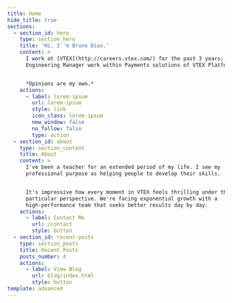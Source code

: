 ```yaml
---
title: Home
hide_title: true
sections:
  - section_id: hero
    type: section_hero
    title: 'Hi, I''m Bruno Dias.'
    content: >
      I work at [VTEX](http://careers.vtex.com/) for the past 3 years; I'm an
      Engineering Manager work within Payments solutions of VTEX Platform. 


      *Opinions are my own.*
    actions:
      - label: lorem-ipsum
        url: lorem-ipsum
        style: link
        icon_class: lorem-ipsum
        new_window: false
        no_follow: false
        type: action
  - section_id: about
    type: section_content
    title: About
    content: >
      I've been a teacher for an extended period of my life. I see my
      professional purpose as helping people to develop their skills.


      It's impressive how every moment in VTEX feels thrilling under this
      particular perspective. We're facing exponential growth with a
      high-performance team that seeks better results day by day.
    actions:
      - label: Contact Me
        url: /contact
        style: button
  - section_id: recent-posts
    type: section_posts
    title: Recent Posts
    posts_number: 4
    actions:
      - label: View Blog
        url: blog/index.html
        style: button
template: advanced
---
```

